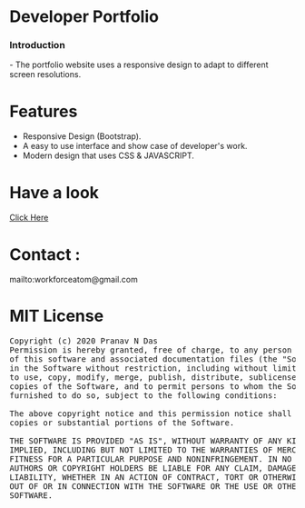 # Developer Portfolio 
<h3>Introduction</h3>
- The portfolio website uses a responsive design to adapt to different screen resolutions.<br>

# Features
- Responsive Design (Bootstrap).
- A easy to use interface and show case of developer's work.
- Modern design that uses CSS & JAVASCRIPT.

# Have a look

<a href="https://www.projectatom.xyz">Click Here</a>
 

# Contact :

 <p>mailto:workforceatom@gmail.com</p>

# MIT License
<pre>Copyright (c) 2020 Pranav N Das
Permission is hereby granted, free of charge, to any person obtaining a copy
of this software and associated documentation files (the "Software"), to deal
in the Software without restriction, including without limitation the rights
to use, copy, modify, merge, publish, distribute, sublicense, and/or sell
copies of the Software, and to permit persons to whom the Software is
furnished to do so, subject to the following conditions:

The above copyright notice and this permission notice shall be included in all
copies or substantial portions of the Software.

THE SOFTWARE IS PROVIDED "AS IS", WITHOUT WARRANTY OF ANY KIND, EXPRESS OR
IMPLIED, INCLUDING BUT NOT LIMITED TO THE WARRANTIES OF MERCHANTABILITY,
FITNESS FOR A PARTICULAR PURPOSE AND NONINFRINGEMENT. IN NO EVENT SHALL THE
AUTHORS OR COPYRIGHT HOLDERS BE LIABLE FOR ANY CLAIM, DAMAGES OR OTHER
LIABILITY, WHETHER IN AN ACTION OF CONTRACT, TORT OR OTHERWISE, ARISING FROM,
OUT OF OR IN CONNECTION WITH THE SOFTWARE OR THE USE OR OTHER DEALINGS IN THE
SOFTWARE.</pre>


